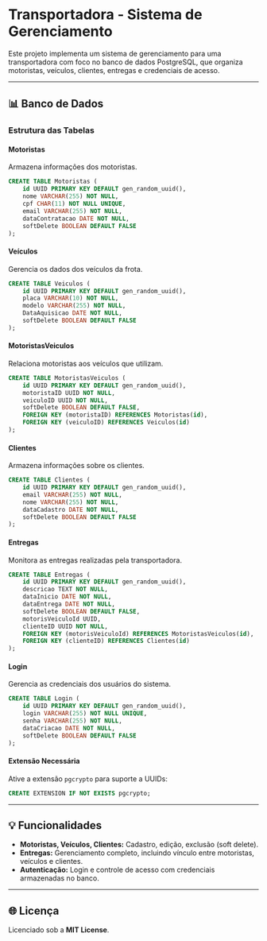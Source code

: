 # Transportadora - Sistema de Gerenciamento

Este projeto implementa um sistema de gerenciamento para uma transportadora com foco no banco de dados PostgreSQL, que organiza motoristas, veículos, clientes, entregas e credenciais de acesso.

---

## 📊 Banco de Dados

### Estrutura das Tabelas

#### Motoristas
Armazena informações dos motoristas.
```sql
CREATE TABLE Motoristas (
    id UUID PRIMARY KEY DEFAULT gen_random_uuid(),
    nome VARCHAR(255) NOT NULL,
    cpf CHAR(11) NOT NULL UNIQUE,
    email VARCHAR(255) NOT NULL,
    dataContratacao DATE NOT NULL,
    softDelete BOOLEAN DEFAULT FALSE
);
```

#### Veículos
Gerencia os dados dos veículos da frota.
```sql
CREATE TABLE Veiculos (
    id UUID PRIMARY KEY DEFAULT gen_random_uuid(),
    placa VARCHAR(10) NOT NULL,
    modelo VARCHAR(255) NOT NULL,
    DataAquisicao DATE NOT NULL,
    softDelete BOOLEAN DEFAULT FALSE
);
```

#### MotoristasVeiculos
Relaciona motoristas aos veículos que utilizam.
```sql
CREATE TABLE MotoristasVeiculos (
    id UUID PRIMARY KEY DEFAULT gen_random_uuid(),
    motoristaID UUID NOT NULL,
    veiculoID UUID NOT NULL,
    softDelete BOOLEAN DEFAULT FALSE,
    FOREIGN KEY (motoristaID) REFERENCES Motoristas(id),
    FOREIGN KEY (veiculoID) REFERENCES Veiculos(id)
);
```

#### Clientes
Armazena informações sobre os clientes.
```sql
CREATE TABLE Clientes (
    id UUID PRIMARY KEY DEFAULT gen_random_uuid(),
    email VARCHAR(255) NOT NULL,
    nome VARCHAR(255) NOT NULL,
    dataCadastro DATE NOT NULL,
    softDelete BOOLEAN DEFAULT FALSE
);
```

#### Entregas
Monitora as entregas realizadas pela transportadora.
```sql
CREATE TABLE Entregas (
    id UUID PRIMARY KEY DEFAULT gen_random_uuid(),
    descricao TEXT NOT NULL,
    dataInicio DATE NOT NULL,
    dataEntrega DATE NOT NULL,
    softDelete BOOLEAN DEFAULT FALSE,
    motorisVeiculoId UUID,
    clienteID UUID NOT NULL,
    FOREIGN KEY (motorisVeiculoId) REFERENCES MotoristasVeiculos(id),
    FOREIGN KEY (clienteID) REFERENCES Clientes(id)
);
```

#### Login
Gerencia as credenciais dos usuários do sistema.
```sql
CREATE TABLE Login (
    id UUID PRIMARY KEY DEFAULT gen_random_uuid(),
    login VARCHAR(255) NOT NULL UNIQUE,
    senha VARCHAR(255) NOT NULL,
    dataCriacao DATE NOT NULL,
    softDelete BOOLEAN DEFAULT FALSE
);
```

#### Extensão Necessária
Ative a extensão `pgcrypto` para suporte a UUIDs:
```sql
CREATE EXTENSION IF NOT EXISTS pgcrypto;
```

---

## 💡 Funcionalidades

- **Motoristas, Veículos, Clientes:** Cadastro, edição, exclusão (soft delete).
- **Entregas:** Gerenciamento completo, incluindo vínculo entre motoristas, veículos e clientes.
- **Autenticação:** Login e controle de acesso com credenciais armazenadas no banco.

---

## 🌐 Licença
Licenciado sob a **MIT License**.

